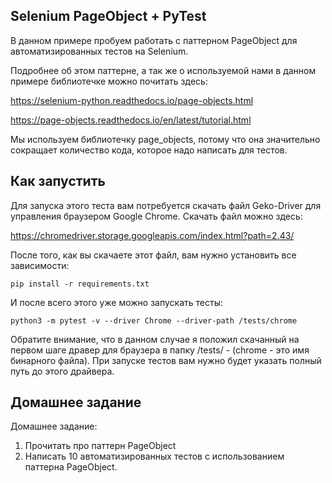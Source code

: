 Selenium PageObject + PyTest
----------------------------

В данном примере пробуем работать с паттерном PageObject для 
автоматизированных тестов на Selenium.

Подробнее об этом паттерне, а так же о используемой нами
в данном примере библиотечке можно почитать здесь:

https://selenium-python.readthedocs.io/page-objects.html

https://page-objects.readthedocs.io/en/latest/tutorial.html

Мы используем библиотечку page_objects, потому что она 
значительно сокращает количество кода, которое надо написать
для тестов.


Как запустить
-------------

Для запуска этого теста вам потребуется скачать файл Geko-Driver для
управления браузером Google Chrome.
Скачать файл можно здесь:

https://chromedriver.storage.googleapis.com/index.html?path=2.43/

После того, как вы скачаете этот файл, вам нужно установить
все зависимости:

    pip install -r requirements.txt
    
И после всего этого уже можно запускать тесты:

    python3 -m pytest -v --driver Chrome --driver-path /tests/chrome

Обратите внимание, что в данном случае я положил скачанный 
на первом шаге дравер для браузера в папку /tests/ -
(chrome - это имя бинарного файла). При запуске тестов вам нужно
будет указать полный путь до этого драйвера.


Домашнее задание
----------------
Домашнее задание:

1) Прочитать про паттерн PageObject
2) Написать 10 автоматизированных тестов 
с использованием паттерна PageObject.
